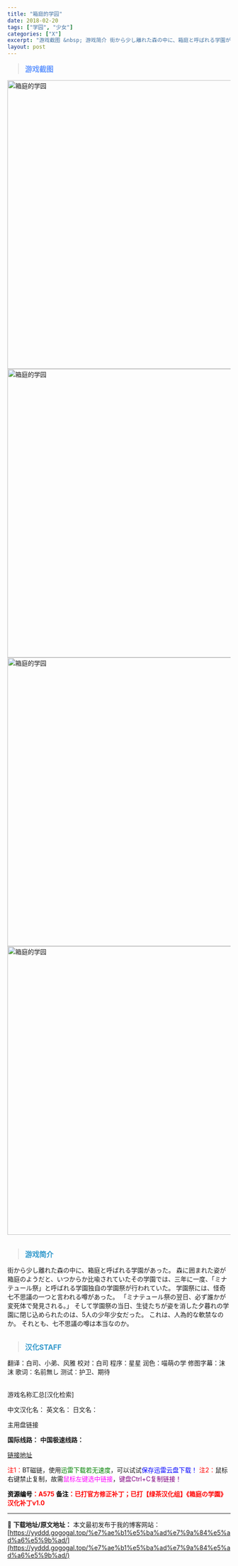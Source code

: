 ```yaml
---
title: "箱庭的学园"
date: 2018-02-20
tags: ["学园", "少女"]
categories: ["X"]
excerpt: "游戏截图 &nbsp; 游戏简介 街から少し離れた森の中に、箱庭と呼ばれる学園があった。 森に囲まれた姿が箱庭のようだと、いつからか比喩されていたその学園では、三年に一度、「ミナテュール祭」と呼ばれる学園独自の学園祭が行われていた。 学園祭には、怪奇七不思議の一つと言われる噂があった。 「ミナテュー&hellip;"
layout: post
---
```


<div>
<blockquote><b><span style="font-size: 12pt; color: #6699ff;">游戏截图</span></b></blockquote>
<div><img title="点击放大" src="https://yyddd.gogogal.top/wp-content/uploads/2025/04/20250430_681201a1a028e.webp" alt="箱庭的学园" width="650" /></div>
<div><img title="点击放大" src="https://yyddd.gogogal.top/wp-content/uploads/2025/04/20250430_681201a4a754b.webp" alt="箱庭的学园" width="650" /></div>
<div><img title="点击放大" src="https://yyddd.gogogal.top/wp-content/uploads/2025/04/20250430_681201a6b6942.webp" alt="箱庭的学园" width="650" /></div>
<div><img title="点击放大" src="https://yyddd.gogogal.top/wp-content/uploads/2025/04/20250430_681201a80e9d9.webp" alt="箱庭的学园" width="650" /></div>
&nbsp;
<blockquote><b><span style="font-size: 12pt; color: #3399cc;">游戏简介</span></b></blockquote>
<div>街から少し離れた森の中に、箱庭と呼ばれる学園があった。
森に囲まれた姿が箱庭のようだと、いつからか比喩されていたその学園では、三年に一度、「ミナテュール祭」と呼ばれる学園独自の学園祭が行われていた。
学園祭には、怪奇七不思議の一つと言われる噂があった。
「ミナテュール祭の翌日、必ず誰かが変死体で発見される。」
そして学園祭の当日、生徒たちが姿を消した夕暮れの学園に閉じ込められたのは、5人の少年少女だった。
これは、人為的な軟禁なのか。
それとも、七不思議の噂は本当なのか。</div>
&nbsp;
<blockquote><b><span style="font-size: 12pt; color: #3399cc;">汉化STAFF</span></b></blockquote>
<div>翻译：白司、小弟、风雅
校对：白司
程序：星星
润色：喵萌の学
修图字幕：沫沫
歌词：名前無し
测试：护卫、期待</div>
&nbsp;

游戏名称汇总[汉化检索]

中文汉化名：
英文名：
日文名：
</div>
<div class="panel panel-primary">
<div class="panel-heading">主用盘链接</div>
<div class="panel-body">

<b>国际线路：</b>
<b>中国极速线路：</b>

<!--wechatfans start-->

<a href="https://pan.xunlei.com/s/VOSTWEma8cdMrpmzHPnfqUuTA1?pwd=mgm4#">链接地址</a>

<!--wechatfans end-->
<span style="color: #ff0000;">注1：</span>BT磁链，使用<span style="color: #008000;">迅雷下载若无速度</span>，可以试试<span style="color: #0000ff;">保存迅雷云盘下载！</span>
<span style="color: #ff0000;">注2：</span>鼠标右键禁止复制，故需<span style="color: #ff00ff;">鼠标左键选中链接</span>，<span style="color: #800080;">键盘Ctrl+C复制链接！</span>

</div>
<div class="panel-footer"><span style="color: #ff0000;"><b><span style="color: #000000;">资源编号</span>：A575</b></span>
<span style="color: #ff0000;"><b><span style="color: #000000;">备注</span>：已打官方修正补丁；已打【绿茶汉化组】《箱庭の学園》汉化补丁v1.0</b></span></div>
</div>

---
📖 **下载地址/原文地址：** 本文最初发布于我的博客网站：[https://yyddd.gogogal.top/%e7%ae%b1%e5%ba%ad%e7%9a%84%e5%ad%a6%e5%9b%ad/](https://yyddd.gogogal.top/%e7%ae%b1%e5%ba%ad%e7%9a%84%e5%ad%a6%e5%9b%ad/)
